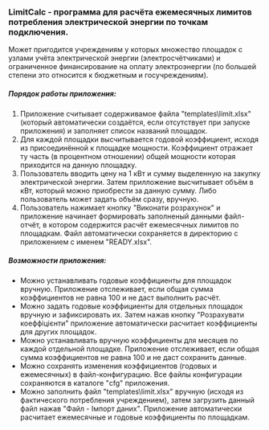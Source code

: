 ﻿### LimitCalc - программа для расчёта ежемесячных лимитов потребления электрической энергии по точкам подключения.
Может пригодится учреждениям у которых множество площадок с узлами учёта электрической энергии (электросчётчиками) и ограниченное финансирование на оплату электроэнергии (по большей степени это относится к бюджетным и госучреждениям).
##### Порядок работы приложения: 
1. Приложение считывает содерживамое файла "templates\limit.xlsx" (который автоматически создаётся, если отсутствует при запуске приложения) и заполняет список названий площадок.
2. Для каждой площадки высчитывается годовой коэффициент, исходя из присоединённой к площадке мощности. Коэффициент отражает ту часть (в процентном отношении) общей мощности которая приходится на данную площадку.
3. Пользователь вводить цену на 1 кВт и сумму выделенную на закупку электрической энергии. Затем прилложение высчитывает объём в кВт, который можно приобрести за данную сумму. Либо пользователь может задать объём сразу, вручную.
4. Пользователь нажимает кнопку "Виконати розрахунок" и приложение начинает формировать заполненый данными файл-отчёт, в котором содержится расчёт ежемесячных лимитов по площадкам. Файл автоматически сохраняется в директорию с приложением с именем "READY.xlsx".

##### Возможности приложения:
+ Можно устанавливать годовые коэффициенты для площадок вручную. Приложение отслеживает, если общая сумма коэффициентов не равна 100 и не даст выполнить расчёт.
+ Можно задать годовые коэффициенты для отдельных площадок вручную и зафиксировать их. Затем нажав кнопку "Розрахувати коеффіцієнти" приложение автоматически расчитает коэффициенты для других площадок.
+ Можно устанавливать вручную коэффициенты для месяцев по каждой отдельной площадке. Приложение отслеживает, если общая сумма коэффициентов не равна 100 и не даст сохранить данные.
+ Можно сохранять изменения коэффициентов (годовых и ежемесячных) в файл-конфигурацию. Все файлы конфигурации сохраняются в каталоге "cfg" приложения.
+ Можно заполнить файл "templates\limit.xlsx" вручную (исходя из фактического потребления учреждением), затем загрузить данный файл нажав "Файл - Імпорт даних". Приложение автоматически расчитает ежемесячные и годовые коэффициенты по площадкам.
 

